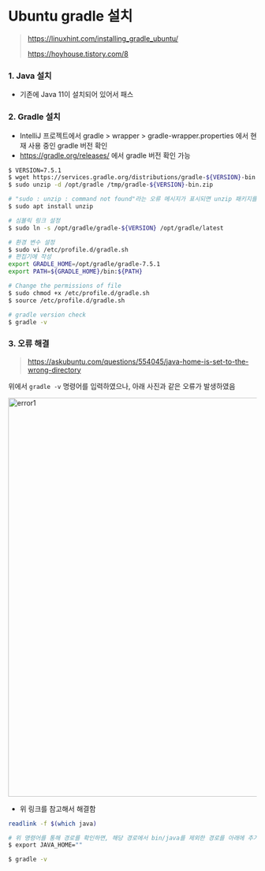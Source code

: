 # Ubuntu gradle 설치

> https://linuxhint.com/installing_gradle_ubuntu/
>
> https://hoyhouse.tistory.com/8



### 1. Java 설치

* 기존에 Java 11이 설치되어 있어서 패스



### 2. Gradle 설치

* IntelliJ 프로젝트에서 gradle > wrapper > gradle-wrapper.properties 에서 현재 사용 중인 gradle 버전 확인
* https://gradle.org/releases/ 에서 gradle 버전 확인 가능

```bash
$ VERSION=7.5.1
$ wget https://services.gradle.org/distributions/gradle-${VERSION}-bin.zip -P /tmp
$ sudo unzip -d /opt/gradle /tmp/gradle-${VERSION}-bin.zip

# "sudo : unzip : command not found"라는 오류 메시지가 표시되면 unzip 패키지를 설치
$ sudo apt install unzip

# 심볼릭 링크 설정
$ sudo ln -s /opt/gradle/gradle-${VERSION} /opt/gradle/latest

# 환경 변수 설정
$ sudo vi /etc/profile.d/gradle.sh
# 편집기에 작성
export GRADLE_HOME=/opt/gradle/gradle-7.5.1
export PATH=${GRADLE_HOME}/bin:${PATH}

# Change the permissions of file
$ sudo chmod +x /etc/profile.d/gradle.sh
$ source /etc/profile.d/gradle.sh

# gradle version check
$ gradle -v
```





### 3. 오류 해결

> https://askubuntu.com/questions/554045/java-home-is-set-to-the-wrong-directory

위에서 `gradle -v` 명령어를 입력하였으나, 아래 사진과 같은 오류가 발생하였음

<img width="809" alt="error1" src="https://user-images.githubusercontent.com/80478750/231151293-cee62a25-63c7-4581-8bb6-74b0a11c7a7f.png">

* 위 링크를 참고해서 해결함

```bash
readlink -f $(which java)

# 위 명령어를 통해 경로를 확인하면, 해당 경로에서 bin/java를 제외한 경로를 아래에 추가한다
$ export JAVA_HOME=""

$ gradle -v
```

